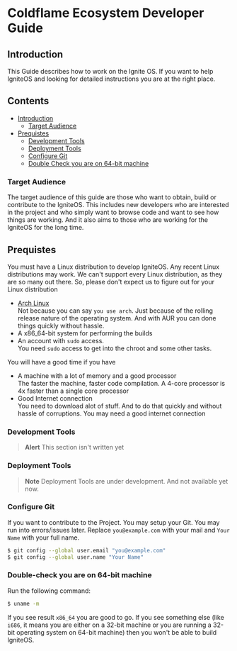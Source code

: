 # Coldflame Ecosystem Developer Guide

## Introduction
This Guide describes how to work on the Ignite OS. If you want to help IgniteOS and looking for detailed instructions you are at the right place.

## Contents
- [Introduction](#introduction)
    - [Target Audience](#target-audience)
- [Prequistes](#prequistes)
    - [Development Tools](#development-tools)
    - [Deployment Tools](#deployment-tools)
    - [Configure Git](#configure-git)
    - [Double Check you are on 64-bit machine](#double-check-you-are-on-64-bit-machine)

### Target Audience
The target audience of this guide are those who want to obtain, build or contribute to the IgniteOS. This includes new developers who are interested in the project and who simply want to browse code and want to see how things are working. And it also aims to those who are working for the IgniteOS for the long time.

## Prequistes
You must have a Linux distribution to develop IgniteOS. Any recent Linux distributions may work. We can't support every Linux distribution, as they are so many out there. So, please don't expect us to figure out for your Linux distribution
- [Arch Linux](https://archlinux.org)
<br>Not because you can say `you use arch`. Just because of the rolling release nature of the operating system. And with AUR you can done things quickly without hassle. 
- A x86_64-bit system for performing the builds
- An account with `sudo` access.
<br>You need `sudo` access to get into the chroot and some other tasks.

You will have a good time if you have
- A machine with a lot of memory and a good processor
<br>The faster the machine, faster code compilation. A 4-core processor is 4x faster than a single core processor
- Good Internet connection
<br>You need to download alot of stuff. And to do that quickly and without hassle of corruptions. You may need a good internet connection

### Development Tools
> **Alert**
> This section isn't written yet

### Deployment Tools
> **Note**
> Deployment Tools are under development. And not available yet now.

### Configure Git
If you want to contribute to the Project. You may setup your Git. You may run into errors/issues later. Replace `you@example.com` with your mail and `Your Name` with your full name.
```bash
$ git config --global user.email "you@example.com"
$ git config --global user.name "Your Name"
```

### Double-check you are on 64-bit machine
Run the following command:
```bash
$ uname -m
```
If you see result `x86_64` you are good to go. If you see something else (like `i686`, it means you are either on a 32-bit machine or you are running a 32-bit operating system on 64-bit machine) then you won't be able to build IgniteOS.